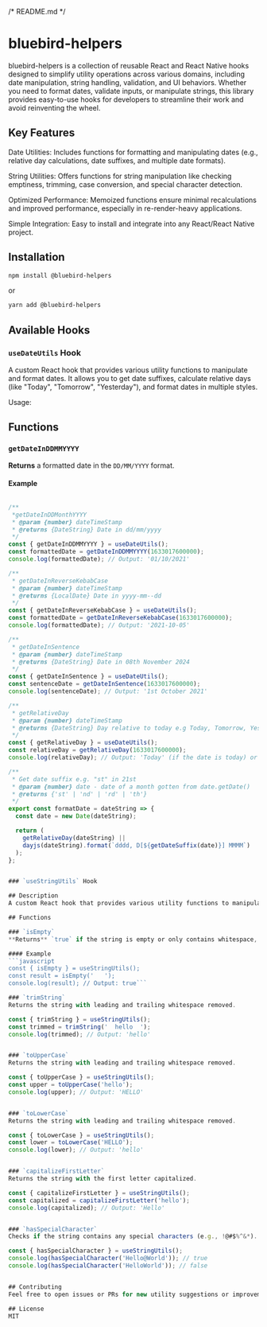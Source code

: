 /*
README.md
*/

# bluebird-helpers

bluebird-helpers is a collection of reusable React and React Native hooks designed to simplify utility operations across various domains, including date manipulation, string handling, validation, and UI behaviors. Whether you need to format dates, validate inputs, or manipulate strings, this library provides easy-to-use hooks for developers to streamline their work and avoid reinventing the wheel.

## Key Features
Date Utilities: Includes functions for formatting and manipulating dates (e.g., relative day calculations, date suffixes, and multiple date formats).

String Utilities: Offers functions for string manipulation like checking emptiness, trimming, case conversion, and special character detection.

Optimized Performance: Memoized functions ensure minimal recalculations and improved performance, especially in re-render-heavy applications.

Simple Integration: Easy to install and integrate into any React/React Native project.

## Installation

```bash
npm install @bluebird-helpers
```

or

```bash
yarn add @bluebird-helpers
```

## Available Hooks

### `useDateUtils` Hook

A custom React hook that provides various utility functions to manipulate and format dates. It allows you to get date suffixes, calculate relative days (like "Today", "Tomorrow", "Yesterday"), and format dates in multiple styles.

Usage:

## Functions

### `getDateInDDMMYYYY`
**Returns** a formatted date in the `DD/MM/YYYY` format.

#### Example
```javascript

/**
 *getDateInDDMonthYYYY
 * @param {number} dateTimeStamp
 * @returns {DateString} Date in dd/mm/yyyy
 */
const { getDateInDDMMYYYY } = useDateUtils();
const formattedDate = getDateInDDMMYYYY(1633017600000);
console.log(formattedDate); // Output: '01/10/2021'

/**
 * getDateInReverseKebabCase
 * @param {number} dateTimeStamp
 * @returns {LocalDate} Date in yyyy-mm--dd
 */
const { getDateInReverseKebabCase } = useDateUtils();
const formattedDate = getDateInReverseKebabCase(1633017600000);
console.log(formattedDate); // Output: '2021-10-05'

/**
 * getDateInSentence
 * @param {number} dateTimeStamp
 * @returns {DateString} Date in 08th November 2024
 */
const { getDateInSentence } = useDateUtils();
const sentenceDate = getDateInSentence(1633017600000);
console.log(sentenceDate); // Output: '1st October 2021'

/**
 * getRelativeDay
 * @param {number} dateTimeStamp
 * @returns {DateString} Day relative to today e.g Today, Tomorrow, Yesterday
 */
const { getRelativeDay } = useDateUtils();
const relativeDay = getRelativeDay(1633017600000);
console.log(relativeDay); // Output: 'Today' (if the date is today) or 1m (if called after 1 minute)

/**
 * Get date suffix e.g. "st" in 21st
 * @param {number} date - date of a month gotten from date.getDate()
 * @returns {'st' | 'nd' | 'rd' | 'th'}
 */
export const formatDate = dateString => {
  const date = new Date(dateString);

  return (
    getRelativeDay(dateString) ||
    dayjs(dateString).format(`dddd, D[${getDateSuffix(date)}] MMMM`)
  );
};


### `useStringUtils` Hook

## Description
A custom React hook that provides various utility functions to manipulate strings. It allows you to check if a string is empty, trim whitespace, convert to upper or lowercase, and capitalize the first letter.

## Functions

### `isEmpty`
**Returns** `true` if the string is empty or only contains whitespace, and `false` otherwise.

#### Example
```javascript
const { isEmpty } = useStringUtils();
const result = isEmpty('   ');
console.log(result); // Output: true```

### `trimString`
Returns the string with leading and trailing whitespace removed.

const { trimString } = useStringUtils();
const trimmed = trimString('  hello  ');
console.log(trimmed); // Output: 'hello'


### `toUpperCase`
Returns the string with leading and trailing whitespace removed.

const { toUpperCase } = useStringUtils();
const upper = toUpperCase('hello');
console.log(upper); // Output: 'HELLO'


### `toLowerCase`
Returns the string with leading and trailing whitespace removed.

const { toLowerCase } = useStringUtils();
const lower = toLowerCase('HELLO');
console.log(lower); // Output: 'hello'


### `capitalizeFirstLetter`
Returns the string with the first letter capitalized.

const { capitalizeFirstLetter } = useStringUtils();
const capitalized = capitalizeFirstLetter('hello');
console.log(capitalized); // Output: 'Hello'


### `hasSpecialCharacter`
Checks if the string contains any special characters (e.g., !@#$%^&*).

const { hasSpecialCharacter } = useStringUtils();
console.log(hasSpecialCharacter('Hello@World')); // true
console.log(hasSpecialCharacter('HelloWorld')); // false


## Contributing
Feel free to open issues or PRs for new utility suggestions or improvements.

## License
MIT
